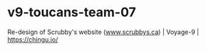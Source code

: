# v9-toucans-team-07
Re-design of Scrubby's website (www.scrubbys.ca) | Voyage-9 | https://chingu.io/
